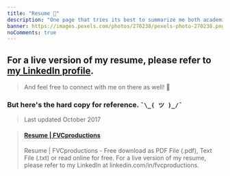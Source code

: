 ```yaml
---
title: "Resume 📄️"
description: "One page that tries its best to summarize me both academically and professionally. Hah."
banner: https://images.pexels.com/photos/270238/pexels-photo-270238.png?w=1260&h=750&dpr=2&auto=compress&cs=tinysrgb
noComments: true
---
```


## For a live version of my resume, please refer to <a href="//linkedin.com/in/fvcproductions" target="_blank" rel="noopener">my LinkedIn profile</a>.

> And feel free to connect with me on there as well! 👥️

<script src="//platform.linkedin.com/in.js"></script>

<script type="IN/MemberProfile" data-id="https://www.linkedin.com/in/fvcproductions" data-format="inline" data-related="false"></script>

### But here's the hard copy for reference. `¯\_( ツ )_/¯`

> Last updated October 2017

<blockquote class="embedly-card"><h4><a href="https://www.scribd.com/document/324348340/Resume-FVCproductions">Resume | FVCproductions</a></h4><p>Resume | FVCproductions - Free download as PDF File (.pdf), Text File (.txt) or read online for free. For a live version of my resume, please refer to my LinkedIn at linkedin.com/in/fvcproductions.</p></blockquote>
<script async src="//cdn.embedly.com/widgets/platform.js" charset="UTF-8"></script>
